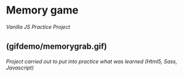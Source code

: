 # Memory game
###### Vanilla JS Practice Project
## (gifdemo/memorygrab.gif) 
###### Project carried out to put into practice what was learned (Html5, Sass, Javascript)